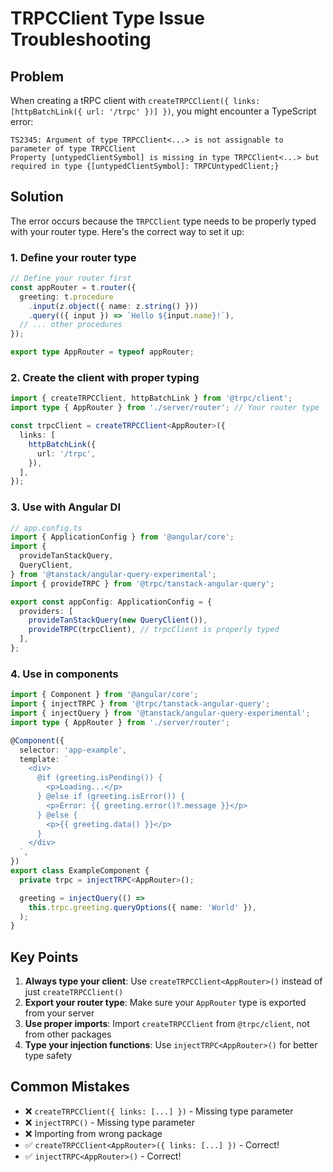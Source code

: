 # TRPCClient Type Issue Troubleshooting

## Problem

When creating a tRPC client with `createTRPCClient({ links: [httpBatchLink({ url: '/trpc' })] })`, you might encounter a TypeScript error:

```
TS2345: Argument of type TRPCClient<...> is not assignable to parameter of type TRPCClient
Property [untypedClientSymbol] is missing in type TRPCClient<...> but required in type {[untypedClientSymbol]: TRPCUntypedClient;}
```

## Solution

The error occurs because the `TRPCClient` type needs to be properly typed with your router type. Here's the correct way to set it up:

### 1. Define your router type

```typescript
// Define your router first
const appRouter = t.router({
  greeting: t.procedure
    .input(z.object({ name: z.string() }))
    .query(({ input }) => `Hello ${input.name}!`),
  // ... other procedures
});

export type AppRouter = typeof appRouter;
```

### 2. Create the client with proper typing

```typescript
import { createTRPCClient, httpBatchLink } from '@trpc/client';
import type { AppRouter } from './server/router'; // Your router type

const trpcClient = createTRPCClient<AppRouter>({
  links: [
    httpBatchLink({
      url: '/trpc',
    }),
  ],
});
```

### 3. Use with Angular DI

```typescript
// app.config.ts
import { ApplicationConfig } from '@angular/core';
import {
  provideTanStackQuery,
  QueryClient,
} from '@tanstack/angular-query-experimental';
import { provideTRPC } from '@trpc/tanstack-angular-query';

export const appConfig: ApplicationConfig = {
  providers: [
    provideTanStackQuery(new QueryClient()),
    provideTRPC(trpcClient), // trpcClient is properly typed
  ],
};
```

### 4. Use in components

```typescript
import { Component } from '@angular/core';
import { injectTRPC } from '@trpc/tanstack-angular-query';
import { injectQuery } from '@tanstack/angular-query-experimental';
import type { AppRouter } from './server/router';

@Component({
  selector: 'app-example',
  template: `
    <div>
      @if (greeting.isPending()) {
        <p>Loading...</p>
      } @else if (greeting.isError()) {
        <p>Error: {{ greeting.error()?.message }}</p>
      } @else {
        <p>{{ greeting.data() }}</p>
      }
    </div>
  `,
})
export class ExampleComponent {
  private trpc = injectTRPC<AppRouter>();

  greeting = injectQuery(() =>
    this.trpc.greeting.queryOptions({ name: 'World' }),
  );
}
```

## Key Points

1. **Always type your client**: Use `createTRPCClient<AppRouter>()` instead of just `createTRPCClient()`
2. **Export your router type**: Make sure your `AppRouter` type is exported from your server
3. **Use proper imports**: Import `createTRPCClient` from `@trpc/client`, not from other packages
4. **Type your injection functions**: Use `injectTRPC<AppRouter>()` for better type safety

## Common Mistakes

- ❌ `createTRPCClient({ links: [...] })` - Missing type parameter
- ❌ `injectTRPC()` - Missing type parameter
- ❌ Importing from wrong package
- ✅ `createTRPCClient<AppRouter>({ links: [...] })` - Correct!
- ✅ `injectTRPC<AppRouter>()` - Correct!
